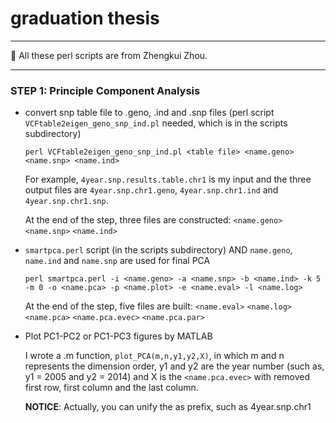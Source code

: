 # graduation thesis

***
:volcano: All these perl scripts are from Zhengkui Zhou.
***


### STEP 1: Principle Component Analysis
* convert snp table file to .geno, .ind and .snp files (perl script `VCFtable2eigen_geno_snp_ind.pl` needed, which is in the scripts subdirectory)

      perl VCFtable2eigen_geno_snp_ind.pl <table file> <name.geno> <name.snp> <name.ind>

  For example, `4year.snp.results.table.chr1` is my input <table file> and the three output files are `4year.snp.chr1.geno`, `4year.snp.chr1.ind` and `4year.snp.chr1.snp`.
  
  At the end of the step, three files are constructed: `<name.geno>` `<name.snp>` `<name.ind>`

* `smartpca.perl` script (in the scripts subdirectory) AND `name.geno`, `name.ind` and `name.snp` are used for final PCA

      perl smartpca.perl -i <name.geno> -a <name.snp> -b <name.ind> -k 5 -m 0 -o <name.pca> -p <name.plot> -e <name.eval> -l <name.log>
      
  At the end of the step, five files are built: `<name.eval>` `<name.log>` `<name.pca>` `<name.pca.evec>` `<name.pca.par>`

* Plot PC1-PC2 or PC1-PC3 figures by MATLAB

I wrote a .m function, `plot_PCA(m,n,y1,y2,X)`, in which m and n represents the dimension order, y1 and y2 are the year number (such as, y1 = 2005 and y2 = 2014) and X is the `<name.pca.evec>` with removed first row, first column and the last column.

**NOTICE**: Actually, you can unify the **<name>** as prefix, such as 4year.snp.chr1
